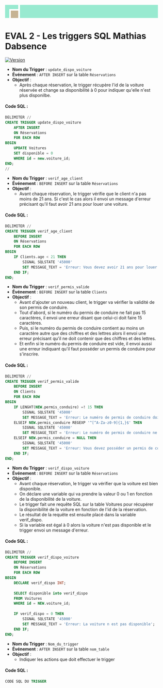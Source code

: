![separe](https://github.com/studoo-app/.github/blob/main/profile/studoo-banner-logo.png)
# EVAL 2 - Les triggers SQL Mathias Dabsence
[![Version](https://img.shields.io/badge/Version-1.0.0-blue)]()



- **Nom du Trigger** : `update_dispo_voiture`
- **Événement** : `AFTER INSERT` sur la table `Réservations`
- **Objectif** :
    - Après chaque réservation, le trigger récupère l'id de la voiture réservée et change sa disponibilité à 0 pour indiquer qu'elle n'est plus disponilbe.

#### Code SQL :
```sql
DELIMITER //
CREATE TRIGGER update_dispo_voiture
    AFTER INSERT
    ON Réservations
    FOR EACH ROW
BEGIN
	UPDATE Voitures
    SET disponible = 0
    WHERE id = new.voiture_id;
END;
//
```

- **Nom du Trigger** : `verif_age_client`
- **Événement** : `BEFORE INSERT` sur la table `Réservations`
- **Objectif** :
    - Avant chaque réservation, le trigger vérifie que le client n'a pas moins de 21 ans. Si c'est le cas alors il envoi un message d'erreur précisant qu'il faut avoir 21 ans pour louer une voiture.

#### Code SQL :

```sql
DELIMITER //
CREATE TRIGGER verif_age_client
    BEFORE INSERT
    ON Réservations
    FOR EACH ROW
BEGIN
	IF Clients.age < 21 THEN
    	SIGNAL SQLSTATE '45000'
        SET MESSAGE_TEXT = 'Erreur: Vous devez avoir 21 ans pour louer une voirute';
    END IF;
END;
```


- **Nom du Trigger** : `verif_permis_valide`
- **Événement** : `BEFORE INSERT` sur la table `Clients`
- **Objectif** :
    - Avant d'ajouter un nouveau client, le trigger va vérifier la validité de son permis de conduire.
    - Tout d'abord, si le numéro du permis de conduire ne fait pas 15 caractères, il envoi une erreur disant que celui-ci doit faire 15 caractères.
    - Puis, si le numéro du permis de conduire contient au moins un caractère autre que des chiffres et des lettres alors il envoi une erreur précisant qu'il ne doit contenir que des chiffres et des lettres.
    - Et enfin si le numéro du permis de conduire est vide, il envoi aussi une erreur indiquant qu'il faut posséder un permis de conduire pour s'inscrire.

#### Code SQL :

```sql
DELIMITER //
CREATE TRIGGER verif_permis_valide
    BEFORE INSERT
    ON Clients
    FOR EACH ROW
BEGIN
	IF LENGHT(NEW.permis_conduire) =! 15 THEN
    	SIGNAL SQLSTATE '45000'
        SET MESSAGE_TEXT = 'Erreur: Le numéro de permis de conduire doit comporter 15 caractères';
    ELSEIF NEW.permis_conduire REGEXP '^[^A-Za-z0-9]{1,}$' THEN
    	SIGNAL SQLSTATE '45000'
        SET MESSAGE_TEXT = 'Erreur: Le numéro de permis de conduire ne doit comporter que des chiffres et des lettres';
    ELSEIF NEW.permis_conduire = NULL THEN
    	SIGNAL SQLSTATE '45000'
        SET MESSAGE_TEXT = 'Erreur: Vous devez posséder un permis de conduire pour vous inscrire';
    END IF;
END;
```


- **Nom du Trigger** : `verif_dispo_voiture`
- **Événement** : `BEFORE INSERT` sur la table `Réservations`
- **Objectif** :
    - Avant chaque réservation, le trigger va vérifier que la voiture est bien disponible.
    - On déclare une variable qui va prendre la valeur 0 ou 1 en fonction de la disponibilité de la voiture.
    - Le trigger fait une requête SQL sur la table Voitures pour récupérer la disponibilité de la voiture en fonction de l'id de la réservation.
    - Le résultat de la requête est ensuite placé dans la variable verif_dispo.
    - Si la variable est égal à 0 alors la voiture n'est pas disponible et le trigger envoi un message d'erreur.

#### Code SQL :

```sql
DELIMITER //
CREATE TRIGGER verif_dispo_voiture
    BEFORE INSERT
    ON Réservations
    FOR EACH ROW
BEGIN
	DECLARE verif_dispo INT;

	SELECT disponible into verif_dispo
    FROM Voitures
    WHERE id = NEW.voiture_id;
    
	IF verif_dispo = 0 THEN
    	SIGNAL SQLSTATE '45000'
        SET MESSAGE_TEXT = 'Erreur: La voiture n est pas disponible';
    END IF;
END;
```


- **Nom du Trigger** : `Nom_du_trigger`
- **Événement** : `AFTER INSERT` sur la table `nom_table`
- **Objectif** :
    - Indiquer les actions que doit effectuer le trigger

#### Code SQL :

```sql
CODE SQL DU TRIGGER

```

